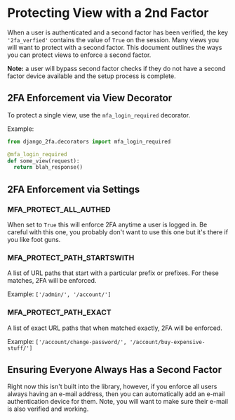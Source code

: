 # Protecting View with a 2nd Factor

When a user is authenticated and a second factor has been verified, the key `'2fa_verfied'` contains the value of `True` on the session. Many views you will want to protect with a second factor. This document outlines the ways you can protect views to enforce a second factor.

**Note:** a user will bypass second factor checks if they do not have a second factor device available and the setup process is complete.

## 2FA Enforcement via View Decorator

To protect a single view, use the `mfa_login_required` decorator.

Example:

```python
from django_2fa.decorators import mfa_login_required

@mfa_login_required
def some_view(request):
  return blah_response()
```

## 2FA Enforcement via Settings

### MFA_PROTECT_ALL_AUTHED

When set to `True` this will enforce 2FA anytime a user is logged in. Be careful with this one, you probably don't want to use this one but it's there if you like foot guns.

### MFA_PROTECT_PATH_STARTSWITH

A list of URL paths that start with a particular prefix or prefixes. For these matches, 2FA will be enforced.

Example: `['/admin/', '/account/']`

### MFA_PROTECT_PATH_EXACT

A list of exact URL paths that when matched exactly, 2FA will be enforced.

Example: `['/account/change-password/', '/account/buy-expensive-stuff/']`

## Ensuring Everyone Always Has a Second Factor

Right now this isn't built into the library, however, if you enforce all users always having an e-mail address, then you can automatically add an e-mail authentication device for them. Note, you will want to make sure their e-mail is also verified and working.
